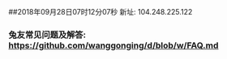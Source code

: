 ##2018年09月28日07时12分07秒 新址: 104.248.225.122
### 兔友常见问题及解答: https://github.com/wanggonging/d/blob/w/FAQ.md
